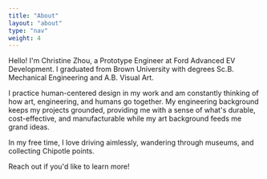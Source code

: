 ```yaml
---
title: "About"
layout: "about"
type: "nav"
weight: 4
---
```


Hello! I'm Christine Zhou, a Prototype Engineer at Ford Advanced EV Development. I graduated from Brown University with degrees Sc.B. Mechanical Engineering and A.B. Visual Art.

I practice human-centered design in my work and am constantly thinking of how art, engineering, and humans go together. My engineering background keeps my projects grounded, providing me with a sense of what's durable, cost-effective, and manufacturable while my art background feeds me grand ideas.

In my free time, I love driving aimlessly, wandering through museums, and collecting Chipotle points.

Reach out if you'd like to learn more!
